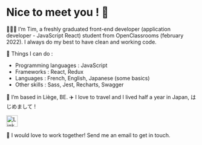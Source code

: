 # Nice to meet you ! 👋

🧑🏻‍🎓 I’m Tim, a freshly graduated front-end developer (application developer - JavaScript React) student from OpenClassrooms (february 2022). I always do my best to have clean and working code.

🔧 Things I can do :

- Programming languages : JavaScript
- Frameworks : React, Redux
- Languages : French, English, Japanese (some basics)
- Other skills : Sass, Jest, Recharts, Swagger

🍟 I’m based in Liège, BE.
✈️ I love to travel and I lived half a year in Japan, はじめまして !

<a href="https://www.linkedin.com/in/tim-jeanmart-29540020b" target="blank"><img src="href=https://icons8.com/icon/13930/linkedin" alt="LinkedIn icon by Icons8" height="30" /></a>

📧 I would love to work together! Send me an email to get in touch.
